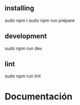 ## installing

sudo npm i
sudo npm run prepare

## development

sudo npm run dev

## lint

sudo npm run lint

# Documentación
